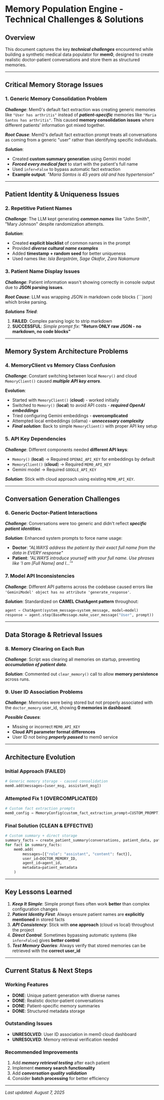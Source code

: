# Memory Population Engine - Technical Challenges & Solutions

## Overview
This document captures the key ***technical challenges*** encountered while building a synthetic medical data populator for **mem0**, designed to create realistic doctor-patient conversations and store them as structured memories.

---

## Critical Memory Storage Issues

### 1. Generic Memory Consolidation Problem

***Challenge***: Mem0's default fact extraction was creating generic memories like `"User has arthritis"` instead of ***patient-specific*** memories like `"Maria Santos has arthritis"`. This caused **memory consolidation issues** where different patients' information got mixed together.

**_Root Cause_**: Mem0's default fact extraction prompt treats all conversations as coming from a generic "user" rather than identifying specific individuals.

***Solution***: 
- Created **custom summary generation** using Gemini model
- ***Forced every medical fact*** to start with the patient's full name
- Used `infer=False` to bypass automatic fact extraction
- **Example output**: *"Maria Santos is 45 years old and has hypertension"*

---

## Patient Identity & Uniqueness Issues

### 2. Repetitive Patient Names

***Challenge***: The LLM kept generating ***common names*** like "John Smith", "Mary Johnson" despite randomization attempts.

***Solution***: 
- Created **explicit blacklist** of common names in the prompt
- Provided ***diverse cultural name examples***
- Added **timestamp + random seed** for better uniqueness
- Used names like: _Isla Bergström_, _Sage Okafor_, _Zara Nakamura_

### 3. Patient Name Display Issues

***Challenge***: Patient information wasn't showing correctly in console output due to **JSON parsing issues**.

**_Root Cause_**: LLM was wrapping JSON in markdown code blocks (```json) which broke parsing.

***Solutions Tried***:
1. **FAILED**: Complex parsing logic to strip markdown
2. **SUCCESSFUL**: _Simple prompt fix_: **"Return ONLY raw JSON - no markdown, no code blocks"**

---

## Memory System Architecture Problems

### 4. MemoryClient vs Memory Class Confusion

***Challenge***: Constant switching between local `Memory()` and cloud `MemoryClient()` caused ***multiple API key errors***.

**Evolution**:
- Started with `MemoryClient()` (**cloud**) - worked initially
- Switched to `Memory()` (**local**) to avoid API costs - ***required OpenAI embeddings***
- Tried configuring Gemini embeddings - **overcomplicated**
- Attempted local embeddings (ollama) - ***unnecessary complexity***
- **_Final solution_**: Back to simple `MemoryClient()` with proper API key setup

### 5. API Key Dependencies

***Challenge***: Different components needed **different API keys**:
- `Memory()` (**local**) → Required `OPENAI_API_KEY` for embeddings by default
- `MemoryClient()` (**cloud**) → Required `MEM0_API_KEY` 
- Gemini model → Required `GOOGLE_API_KEY`

**_Solution_**: Stick with cloud approach using existing `MEM0_API_KEY`.

---

## Conversation Generation Challenges

### 6. Generic Doctor-Patient Interactions

***Challenge***: Conversations were too generic and didn't reflect ***specific patient identities***.

***Solution***: Enhanced system prompts to force name usage:
- **Doctor**: _"ALWAYS address the patient by their exact full name from the data in EVERY response"_
- **Patient**: _"ALWAYS introduce yourself with your full name. Use phrases like 'I am [Full Name] and I...'"_

### 7. Model API Inconsistencies

***Challenge***: Different API patterns across the codebase caused errors like `'GeminiModel' object has no attribute 'generate_response'`.

**_Solution_**: Standardized on **CAMEL ChatAgent pattern** throughout:
```python
agent = ChatAgent(system_message=system_message, model=model)
response = agent.step(BaseMessage.make_user_message("User", prompt))
```

---

## Data Storage & Retrieval Issues

### 8. Memory Clearing on Each Run

***Challenge***: Script was clearing all memories on startup, preventing ***accumulation of patient data***.

**_Solution_**: Commented out `clear_memory()` call to allow **memory persistence** across runs.

### 9. User ID Association Problems

***Challenge***: Memories were being stored but not properly associated with the `doctor_memory` user_id, showing **0 memories in dashboard**.

***Possible Causes***:
- Missing or incorrect `MEM0_API_KEY`
- **Cloud API parameter format differences**
- User ID not being ***properly passed*** to mem0 service

---

## Architecture Evolution

### Initial Approach (**FAILED**)
```python
# Generic memory storage - caused consolidation
mem0.add(messages=[user_msg, assistant_msg])
```

### Attempted Fix 1 (**OVERCOMPLICATED**)
```python
# Custom fact extraction prompts
mem0_config = MemoryConfig(custom_fact_extraction_prompt=CUSTOM_PROMPT)
```

### Final Solution (**CLEAN & EFFECTIVE**)
```python
# Custom summary + direct storage
summary_facts = create_patient_summary(conversations, patient_data, patient_name)
for fact in summary_facts:
    mem0.add(
        messages=[{"role": "assistant", "content": fact}],
        user_id=DOCTOR_MEMORY_ID,
        agent_id=agent_id,
        metadata=patient_metadata
    )
```

---

## Key Lessons Learned

1. ***Keep It Simple***: Simple prompt fixes often work **better** than complex configuration changes
2. ***Patient Identity First***: Always ensure patient names are **explicitly mentioned** in stored facts
3. ***API Consistency***: Stick with **one approach** (cloud vs local) throughout the project
4. ***Direct Control***: Sometimes bypassing automatic systems (like `infer=False`) gives **better control**
5. ***Test Memory Queries***: Always verify that stored memories can be retrieved with the **correct user_id**

---

## Current Status & Next Steps

### Working Features
- **DONE**: Unique patient generation with diverse names
- **DONE**: Realistic doctor-patient conversations
- **DONE**: Patient-specific memory summaries
- **DONE**: Structured metadata storage

### Outstanding Issues
- **UNRESOLVED**: User ID association in mem0 cloud dashboard
- **UNRESOLVED**: Memory retrieval verification needed

### Recommended Improvements
1. Add ***memory retrieval testing*** after each patient
2. Implement **memory search functionality** 
3. Add ***conversation quality validation***
4. Consider **batch processing** for better efficiency

---

*Last updated: August 7, 2025*